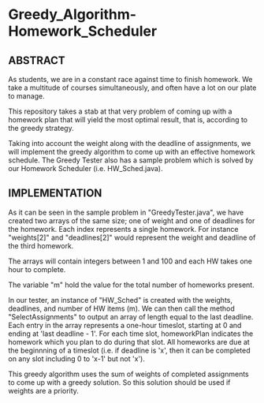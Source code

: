 # Greedy_Algorithm-Homework_Scheduler


 ABSTRACT
 --------

 As students, we are in a constant race against time to finish homework. We take a multitude of courses simultaneously, and often have a lot on our plate to manage.

 This repository takes a stab at that very problem of coming up with a homework plan that will yield the most optimal result, that is, according to the greedy strategy.

 Taking into account the weight along with the deadline of assignments, we will implement the greedy algorithm to come up with an effective homework schedule. The Greedy Tester also has a sample problem which is solved by our Homework Scheduler (i.e. HW_Sched.java).



 IMPLEMENTATION
 --------------

 As it can be seen in the sample problem in "GreedyTester.java", we have created two arrays of the same size; one of weight and one of deadlines for the homework. Each index represents a single homework. For instance "weights[2]" and "deadlines[2]" would represent the weight and deadline of the third homework.

 The arrays will contain integers between 1 and 100 and each HW takes one hour to complete.

 The variable "m" hold the value for the total number of homeworks present.

 In our tester, an instance of "HW_Sched" is created with the weights, deadlines, and number of HW items (m). We can then call the method "SelectAssignments" to output an array of length equal to the last deadline. Each entry in the array represents a one-hour timeslot, starting at 0 and ending at 'last deadline - 1'. For each time slot, homeworkPlan indicates the homework which you plan to do during that slot. All homeworks are due at the beginnning of a timeslot (i.e. if deadline is 'x', then it can be completed on any slot including 0 to 'x-1' but not 'x').

 This greedy algorithm uses the sum of weights of completed assignments to come up with a greedy solution. So this solution should be used if weights are a priority.
